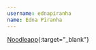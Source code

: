 ---username: ednapiranhaname: Edna Piranha---[Noodleapp](http://noodleapp.net/){:target="_blank"}